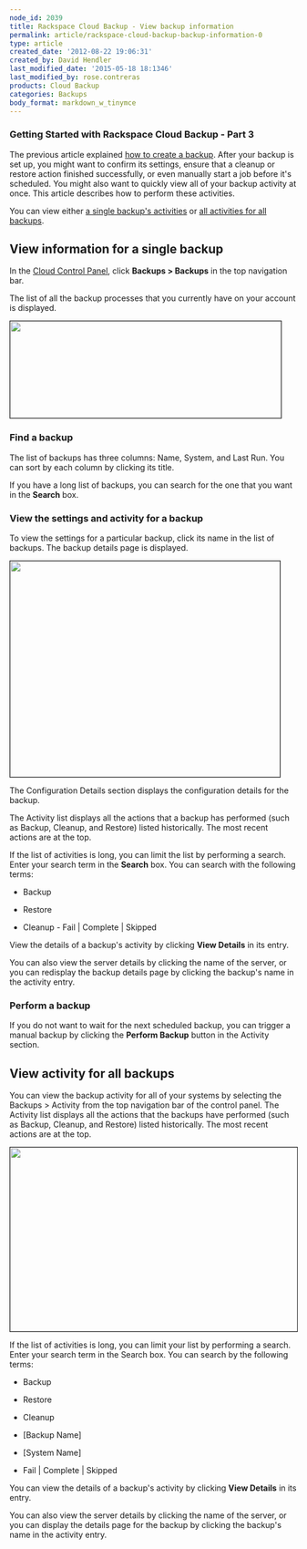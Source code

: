 ```yaml
---
node_id: 2039
title: Rackspace Cloud Backup - View backup information
permalink: article/rackspace-cloud-backup-backup-information-0
type: article
created_date: '2012-08-22 19:06:31'
created_by: David Hendler
last_modified_date: '2015-05-18 18:1346'
last_modified_by: rose.contreras
products: Cloud Backup
categories: Backups
body_format: markdown_w_tinymce
---
```


### Getting Started with Rackspace Cloud Backup - Part 3

The previous article explained [how to create a backup](/knowledge_center/node/2038). After your backup is set up, you might want to
confirm its settings, ensure that a cleanup or restore action finished successfully, or even manually start a job before it's
scheduled. You might also want to quickly view all of your backup activity at once. This article describes how to perform these
activities.

You can view either [a single backup's
activities](https://admin.rackspace.com/knowledge_center/article/rackspace-cloud-backup-backup-information-0#single) or [all
activities for all backups](https://admin.rackspace.com/knowledge_center/article/rackspace-cloud-backup-backup-information-0#all).

## View information for a single backup

In the [Cloud Control Panel](https://mycloud.rackspace.com), click **Backups &gt; Backups** in the top navigation bar.

The list of all the backup processes that you currently have on your account is displayed.

<p><img alt="" height="170" src="/knowledge_center/sites/default/files/field/image/1842-2039-IMG-1.png" width="476" border="1"
/></p>

### Find a backup

The list of backups has three columns: Name, System, and Last Run. You can sort by each column by clicking its title.

If you have a long list of backups, you can search for the one that you want in the **Search** box.


### View the settings and activity for a backup

To view the settings for a particular backup, click its name in the list of backups. The backup details page is displayed.

<p><img alt="" height="379" src="/knowledge_center/sites/default/files/field/image/1842-2039-IMG-2.png" width="474" border="1"
/></p>

The Configuration Details section displays the configuration details for the backup.

The Activity list displays all the actions that a backup has performed (such as Backup, Cleanup, and Restore) listed historically.
The most recent actions are at the top.

If the list of activities is long, you can limit the list by performing a search. Enter your search term in the **Search** box. You can
search with the following terms:

- Backup

- Restore

- Cleanup - Fail | Complete | Skipped

View the details of a backup's activity by clicking **View Details** in its entry.

You can also view the server details by clicking the name of the server, or you can redisplay the backup details page by clicking
the backup's name in the activity entry.


### Perform a backup

If you do not want to wait for the next scheduled backup, you can trigger a manual backup by clicking the **Perform
Backup** button in the Activity section.

## View activity for all backups

You can view the backup activity for all of your systems by selecting the Backups > Activity from the top navigation bar of the
control panel. The Activity list displays all the actions that the backups have performed (such as Backup, Cleanup, and Restore)
listed historically. The most recent actions are at the  top.

<p><img alt="" height="323" src="/knowledge_center/sites/default/files/field/image/1842-2039-IMG-3.png" width="666" border="1"
/></p>

If the list of activities is long, you can limit your list by performing a search. Enter your search term in the Search box. You can
search by the following terms:

- Backup

- Restore

- Cleanup

- [Backup Name]

- [System Name]

- Fail | Complete | Skipped

You can view the details of a backup's activity by clicking **View Details** in its entry.

You can also view the server details by clicking the name of the server, or you can display the details page for the backup by
clicking the backup's name in the activity entry.

